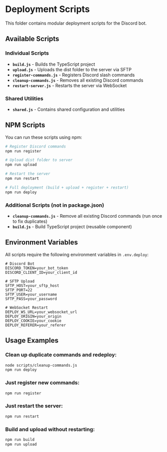 # Deployment Scripts

This folder contains modular deployment scripts for the Discord bot.

## Available Scripts

### Individual Scripts

- **`build.js`** - Builds the TypeScript project
- **`upload.js`** - Uploads the dist folder to the server via SFTP
- **`register-commands.js`** - Registers Discord slash commands
- **`cleanup-commands.js`** - Removes all existing Discord commands
- **`restart-server.js`** - Restarts the server via WebSocket

### Shared Utilities

- **`shared.js`** - Contains shared configuration and utilities

## NPM Scripts

You can run these scripts using npm:

```bash
# Register Discord commands
npm run register

# Upload dist folder to server
npm run upload

# Restart the server
npm run restart

# Full deployment (build + upload + register + restart)
npm run deploy
```

### Additional Scripts (not in package.json)

- **`cleanup-commands.js`** - Remove all existing Discord commands (run once to fix duplicates)
- **`build.js`** - Build TypeScript project (reusable component)

## Environment Variables

All scripts require the following environment variables in `.env.deploy`:

```env
# Discord Bot
DISCORD_TOKEN=your_bot_token
DISCORD_CLIENT_ID=your_client_id

# SFTP Upload
SFTP_HOST=your_sftp_host
SFTP_PORT=22
SFTP_USER=your_username
SFTP_PASS=your_password

# WebSocket Restart
DEPLOY_WS_URL=your_websocket_url
DEPLOY_ORIGIN=your_origin
DEPLOY_COOKIE=your_cookie
DEPLOY_REFERER=your_referer
```

## Usage Examples

### Clean up duplicate commands and redeploy:
```bash
node scripts/cleanup-commands.js
npm run deploy
```

### Just register new commands:
```bash
npm run register
```

### Just restart the server:
```bash
npm run restart
```

### Build and upload without restarting:
```bash
npm run build
npm run upload
```
